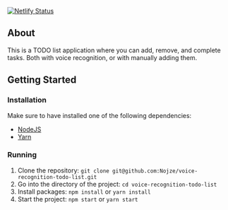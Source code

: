 [![Netlify Status](https://api.netlify.com/api/v1/badges/d7f91628-d842-45ea-9f71-579a86ae839a/deploy-status)](https://app.netlify.com/sites/voice-recognition-todo-list/deploys)

## About

This is a TODO list application where you can add, remove, and complete tasks. Both with voice recognition, or with manually adding them. 

## Getting Started

### Installation

Make sure to have installed one of the following dependencies:

- [NodeJS](https://nodejs.org/)
- [Yarn](https://yarnpkg.com/)

### Running

1. Clone the repository: `git clone git@github.com:Nojze/voice-recognition-todo-list.git`
2. Go into the directory of the project: `cd voice-recognition-todo-list`
3. Install packages: `npm install` or `yarn install`
4. Start the project: `npm start` or `yarn start`